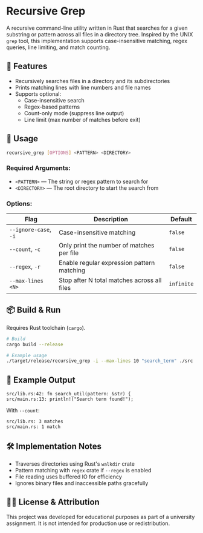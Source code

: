 # Recursive Grep

A recursive command-line utility written in Rust that searches for a given substring or pattern across all files in a directory tree. Inspired by the UNIX `grep` tool, this implementation supports case-insensitive matching, regex queries, line limiting, and match counting.

## 🔧 Features

- Recursively searches files in a directory and its subdirectories
- Prints matching lines with line numbers and file names
- Supports optional:
  - Case-insensitive search
  - Regex-based patterns
  - Count-only mode (suppress line output)
  - Line limit (max number of matches before exit)

## 🧪 Usage

```bash
recursive_grep [OPTIONS] <PATTERN> <DIRECTORY>
````

### Required Arguments:

* `<PATTERN>` — The string or regex pattern to search for
* `<DIRECTORY>` — The root directory to start the search from

### Options:

| Flag                  | Description                                 | Default    |
| --------------------- | ------------------------------------------- | ---------- |
| `--ignore-case`, `-i` | Case-insensitive matching                   | `false`    |
| `--count`, `-c`       | Only print the number of matches per file   | `false`    |
| `--regex`, `-r`       | Enable regular expression pattern matching  | `false`    |
| `--max-lines <N>`     | Stop after N total matches across all files | `infinite` |

## 📦 Build & Run

Requires Rust toolchain (`cargo`).

```bash
# Build
cargo build --release

# Example usage
./target/release/recursive_grep -i --max-lines 10 "search_term" ./src
```

## 📁 Example Output

```text
src/lib.rs:42: fn search_util(pattern: &str) {
src/main.rs:13: println!("Search term found!");
```

With `--count`:

```text
src/lib.rs: 3 matches
src/main.rs: 1 match
```

## 🛠️ Implementation Notes

* Traverses directories using Rust's `walkdir` crate
* Pattern matching with `regex` crate if `--regex` is enabled
* File reading uses buffered IO for efficiency
* Ignores binary files and inaccessible paths gracefully

## 🧑‍🎓 License & Attribution

This project was developed for educational purposes as part of a university assignment. It is not intended for production use or redistribution.

